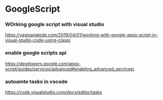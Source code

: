 # GoogleScript

### WOrking google script with visual studio
https://yagisanatode.com/2019/04/01/working-with-google-apps-script-in-visual-studio-code-using-clasp/

### enable google scripts api
https://developers.google.com/apps-script/guides/services/advanced#enabling_advanced_services\

### autoamte tasks in vscode
https://code.visualstudio.com/docs/editor/tasks

